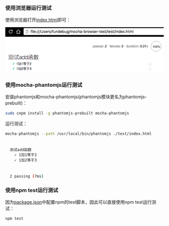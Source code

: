 ### 使用浏览器运行测试

使用浏览器打开[index.html](./test/index.html)即可：

![](./result.png)

### 使用mocha-phantomjs运行测试

安装phantomjs和mocha-phantomjs(phantomjs模块更名为phantomjs-prebuilt)：

```bash
sudo cnpm install -g phantomjs-prebuilt mocha-phantomjs
```

运行测试：

```bash
mocha-phantomjs --path /usr/local/bin/phantomjs ./test/index.html


  测试add函数
    ✓ 1加1等于2
    ✓ 1加2等于3


  2 passing (7ms)
```

### 使用npm test运行测试

因为[package.json](./package.json)中配置npm的test脚本，因此可以直接使用npm test运行测试：


```bash
npm test
```


